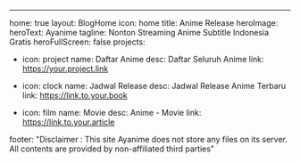 ---
home: true
layout: BlogHome
icon: home
title: Anime Release
heroImage: 
heroText: Ayanime
tagline: Nonton Streaming Anime Subtitle Indonesia Gratis
heroFullScreen: false
projects:
  - icon: project
    name: Daftar Anime
    desc: Daftar Seluruh Anime
    link: https://your.project.link

  - icon: clock
    name: Jadwal Release
    desc: Jadwal Release Anime Terbaru
    link: https://link.to.your.book

  - icon: film
    name: Movie
    desc: Anime - Movie
    link: https://link.to.your.article
	
	
footer: "Disclaimer : This site Ayanime does not store any files on its server. All contents are provided by non-affiliated third parties"